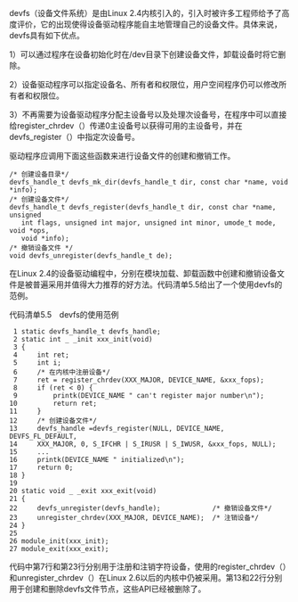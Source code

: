 devfs（设备文件系统）是由Linux 2.4内核引入的，引入时被许多工程师给予了高度评价，它的出现使得设备驱动程序能自主地管理自己的设备文件。具体来说，devfs具有如下优点。

1）可以通过程序在设备初始化时在/dev目录下创建设备文件，卸载设备时将它删除。

2）设备驱动程序可以指定设备名、所有者和权限位，用户空间程序仍可以修改所有者和权限位。

3）不再需要为设备驱动程序分配主设备号以及处理次设备号，在程序中可以直接给register_chrdev（）传递0主设备号以获得可用的主设备号，并在devfs_register（）中指定次设备号。

驱动程序应调用下面这些函数来进行设备文件的创建和撤销工作。

```
/* 创建设备目录*/
devfs_handle_t devfs_mk_dir(devfs_handle_t dir, const char *name, void *info);
/* 创建设备文件*/
devfs_handle_t devfs_register(devfs_handle_t dir, const char *name, unsigned
   int flags, unsigned int major, unsigned int minor, umode_t mode, void *ops,
   void *info);
/* 撤销设备文件 */
void devfs_unregister(devfs_handle_t de);
```

在Linux 2.4的设备驱动编程中，分别在模块加载、卸载函数中创建和撤销设备文件是被普遍采用并值得大力推荐的好方法。代码清单5.5给出了一个使用devfs的范例。

代码清单5.5　devfs的使用范例

```
 1 static devfs_handle_t devfs_handle;
 2 static int _ _init xxx_init(void)
 3 {
 4     int ret;
 5     int i;
 6     /* 在内核中注册设备*/
 7     ret = register_chrdev(XXX_MAJOR, DEVICE_NAME, &xxx_fops);
 8     if (ret < 0) {
 9         printk(DEVICE_NAME " can't register major number\n");
10         return ret;
11     }
12     /* 创建设备文件*/
13     devfs_handle =devfs_register(NULL, DEVICE_NAME, DEVFS_FL_DEFAULT,
14     XXX_MAJOR, 0, S_IFCHR | S_IRUSR | S_IWUSR, &xxx_fops, NULL);
15     ...
16     printk(DEVICE_NAME " initialized\n");
17     return 0;
18 }
19
20 static void _ _exit xxx_exit(void)
21 {
22     devfs_unregister(devfs_handle);             /* 撤销设备文件*/
23     unregister_chrdev(XXX_MAJOR, DEVICE_NAME);  /* 注销设备*/
24 }
25
26 module_init(xxx_init);
27 module_exit(xxx_exit);
```

代码中第7行和第23行分别用于注册和注销字符设备，使用的register_chrdev（）和unregister_chrdev（）在Linux 2.6以后的内核中仍被采用。第13和22行分别用于创建和删除devfs文件节点，这些API已经被删除了。